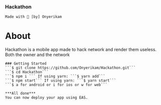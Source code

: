 ### Hackathon
```Made with 💖 [by] Onyerikam```

# About
Hackathon is a mobile app made to hack network and render them useless. Both the owner and the network

~~~How to hack~~~
### Getting Started
```$ git clone https://github.com/Onyerikam/Hackathon.git```
```$ cd Hackathon```
```$ npm i ``` If using yarn: ```$ yarn add```
```$ npm start``` If using yarn: ```$ yarn start```
```$ a for android or i for ios or w for web```

***All done***
You can now deploy your app using EAS.